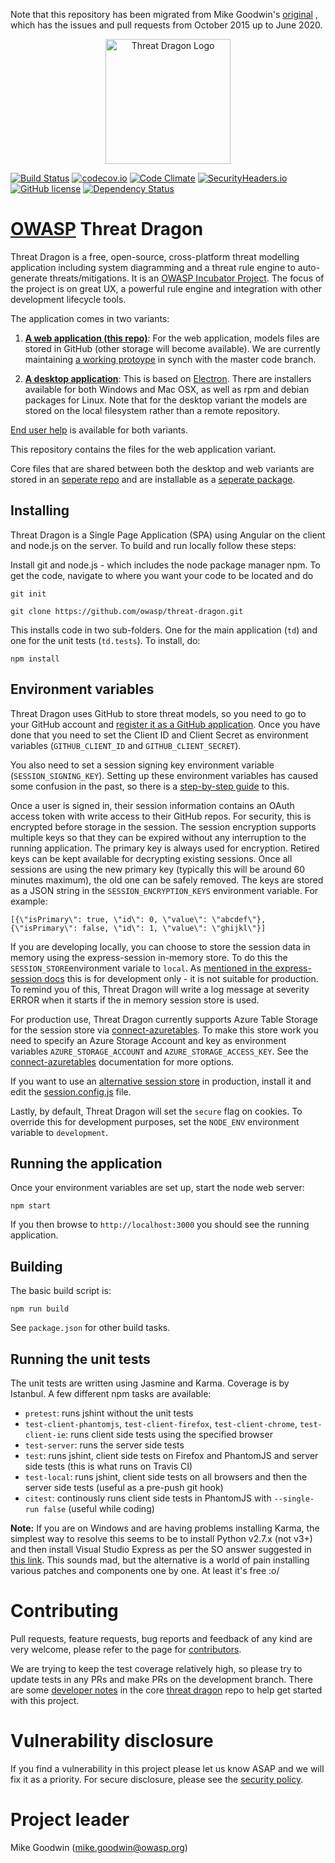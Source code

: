 Note that this repository has been migrated from Mike Goodwin's [original](https://github.com/mike-goodwin/owasp-threat-dragon) ,
which has the issues and pull requests from October 2015 up to June 2020.

<p align="center">
  <img src="https://raw.githubusercontent.com/owasp/threat-dragon-desktop/main/content/images/threatdragon_logo_image.svg" width="200" alt="Threat Dragon Logo"/>
</p>

[![Build Status](https://travis-ci.org/mike-goodwin/owasp-threat-dragon.svg?branch=master)](https://travis-ci.org/mike-goodwin/owasp-threat-dragon)
[![codecov.io](http://codecov.io/github/mike-goodwin/owasp-threat-dragon/coverage.svg?branch=master)](http://codecov.io/github/mike-goodwin/owasp-threat-dragon?branch=master)
[![Code Climate](https://codeclimate.com/github/mike-goodwin/owasp-threat-dragon/badges/gpa.svg)](https://codeclimate.com/github/mike-goodwin/owasp-threat-dragon) 
[![SecurityHeaders.io](https://securityheadersiobadges.azurewebsites.net/create/badge?domain=https://threatdragon.azurewebsites.net/)](https://securityheaders.io/?q=https://threatdragon.azurewebsites.net/&hide=on&followRedirects=on)
[![GitHub license](https://img.shields.io/github/license/mike-goodwin/owasp-threat-dragon.svg)](LICENSE.txt)
[![Dependency Status](https://dependencyci.com/github/mike-goodwin/owasp-threat-dragon/badge)](https://dependencyci.com/github/mike-goodwin/owasp-threat-dragon)

# [OWASP](https://www.owasp.org) Threat Dragon #

Threat Dragon is a free, open-source, cross-platform threat modelling application including system diagramming
and a threat rule engine to auto-generate threats/mitigations. It is an [OWASP Incubator Project](https://www.owasp.org/index.php/OWASP_Threat_Dragon).
The focus of the project is on great UX, a powerful rule engine and integration with other development lifecycle tools.

The application comes in two variants:

1. [**A web application (this repo)**](https://github.com/owasp/threat-dragon):
For the web application, models files are stored in GitHub (other storage will become available).
We are currently maintaining [a working protoype](https://threatdragon.org) in synch with the master code branch.

2. [**A desktop application**](https://github.com/owasp/threat-dragon-desktop): This is based on [Electron](https://electron.atom.io/).
There are installers available for both Windows and Mac OSX, as well as rpm and debian packages for Linux.
Note that for the desktop variant the models are stored on the local filesystem rather than a remote repository.

[End user help](http://docs.threatdragon.org/) is available for both variants.

This repository contains the files for the web application variant.

Core files that are shared between both the desktop and web variants are stored in an [seperate repo](https://github.com/owasp/threat-dragon-core)
and are installable as a [seperate package](https://www.npmjs.com/package/owasp-threat-dragon-core).

## Installing

Threat Dragon is a Single Page Application (SPA) using Angular on the client and node.js on the server. To build and run locally follow these steps:

Install git and node.js - which includes the node package manager npm. To get the code, navigate to where you want your code to be located and do

`git init`

`git clone https://github.com/owasp/threat-dragon.git`

This installs code in two sub-folders. One for the main application (`td`) and one for the unit tests (`td.tests`). To install, do:

`npm install`

## Environment variables

Threat Dragon uses GitHub to store threat models, so you need to go to your GitHub account and
[register it as a GitHub application](https://github.com/settings/applications/new).
Once you have done that you need to set the Client ID and Client Secret as environment variables (`GITHUB_CLIENT_ID` and `GITHUB_CLIENT_SECRET`).

You also need to set a session signing key environment variable (`SESSION_SIGNING_KEY`).
Setting up these environment variables has caused some confusion in the past, so there is a [step-by-step guide](setup-env.md) to this. 

Once a user is signed in, their session information contains an OAuth access token with write access to their GitHub repos.
For security, this is encrypted before storage in the session. The session encryption supports multiple keys so that they can be expired
without any interruption to the running application. The primary key is always used for encryption. Retired keys can be kept available
for decrypting existing sessions. Once all sessions are using the new primary key (typically this will be around 60 minutes maximum),
the old one can be safely removed. The keys are stored as a JSON string in  the `SESSION_ENCRYPTION_KEYS` environment variable. For example:

`[{\"isPrimary\": true, \"id\": 0, \"value\": \"abcdef\"}, {\"isPrimary\": false, \"id\": 1, \"value\": \"ghijkl\"}]`

If you are developing locally, you can choose to store the session data in memory using the express-session in-memory store. To do this the
`SESSION_STORE`environment variale to `local`. As [mentioned in the express-session docs](https://github.com/expressjs/session) this is for
development only - it is not suitable for production. To remind you of this, Threat Dragon will write a log message at severity ERROR when
it starts if the in memory session store is used.

For production use, Threat Dragon currently supports Azure Table Storage for the session store via
[connect-azuretables](https://www.npmjs.com/package/connect-azuretables). To make this store work you need to specify an Azure Storage Account
and key as environment variables `AZURE_STORAGE_ACCOUNT` and `AZURE_STORAGE_ACCESS_KEY`.
See the [connect-azuretables](https://www.npmjs.com/package/connect-azuretables) documentation for more options.

If you want to use an [alternative session store](https://github.com/expressjs/session#compatible-session-stores) in production,
install it and edit the [session.config.js](https://github.com/owasp/threat-dragon/blob/master/td/config/session.config.js) file.

Lastly, by default, Threat Dragon will set the `secure` flag on cookies. To override this for development purposes,
set the `NODE_ENV` environment variable to `development`. 

## Running the application

Once your environment variables are set up, start the node web server:

`npm start`

If you then browse to `http://localhost:3000` you should see the running application.

## Building

The basic build script is:

`npm run build`

See `package.json` for other build tasks.

## Running the unit tests

The unit tests are written using Jasmine and Karma. Coverage is by Istanbul. A few different npm tasks are available:

* `pretest`: runs jshint without the unit tests
* `test-client-phantomjs`, `test-client-firefox`, `test-client-chrome`, `test-client-ie`: runs client side tests using the specified browser
* `test-server`: runs the server side tests
* `test`: runs jshint, client side tests on Firefox and PhantomJS and server side tests (this is what runs on Travis CI)
* `test-local`: runs jshint, client side tests on all browsers and then the server side tests (useful as a pre-push git hook)
* `citest`: continously runs client side tests in PhantomJS with `--single-run false` (useful while coding)

**Note:** If you are on Windows and are having problems installing Karma, the simplest way to resolve this seems to be to install
Python v2.7.x (not v3+) and then install Visual Studio Express as per the SO answer suggested in
[this link](http://codedmi.com/questions/298619/npm-install-g-karma-error-msb4019-the-imported-project-c-microsoft-cpp-defau).
This sounds mad, but the alternative is a world of pain installing various patches and components one by one. At least it's free :o/

# Contributing #

Pull requests, feature requests, bug reports and feedback of any kind are very welcome, please refer to the page for
[contributors](https://github.com/OWASP/threat-dragon-core/blob/main/CONTRIBUTING.md). 

We are trying to keep the test coverage relatively high, so please try to update tests in any PRs and make PRs on the development branch.
There are some [developer notes](https://github.com/OWASP/threat-dragon-core/blob/main/dev-notes.md) in the core
[threat dragon](https://github.com/OWASP/threat-dragon-core) repo to help get started with this project.

# Vulnerability disclosure #

If you find a vulnerability in this project please let us know ASAP and we will fix it as a priority.
For secure disclosure, please see the [security policy](SECURITY.md).

# Project leader #

Mike Goodwin (mike.goodwin@owasp.org)


